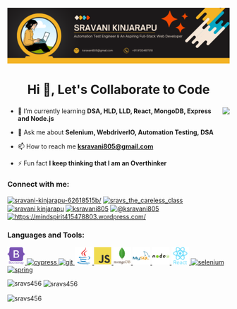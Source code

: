 ![logo](https://github.com/sravs456/sravs456/blob/main/Banner%20Image%20(1).png)
<h1 align="center">Hi 👋, Let's Collaborate to Code</h1>
<h3 align="center"></h3>
<img align ="right" src=https://media4.giphy.com/media/L1R1tvI9svkIWwpVYr/giphy.gif?cid=ecf05e47n51lxaatw43p1om6eukfr358obe7xe47z840e8p4&rid=giphy.gif&ct=g" >

- 🌱 I’m currently learning **DSA, HLD, LLD, React, MongoDB, Express and Node.js**

- 💬 Ask me about **Selenium, WebdriverIO, Automation Testing, DSA**

- 📫 How to reach me **ksravani805@gmail.com**

- ⚡ Fun fact **I keep thinking that I am an Overthinker**


<h3 align="left">Connect with me:</h3>

<p align="left">
<a href="https://linkedin.com/in/sravani-kinjarapu-62618515b/" target="blank"><img align="center" src="https://raw.githubusercontent.com/rahuldkjain/github-profile-readme-generator/master/src/images/icons/Social/linked-in-alt.svg" alt="sravani-kinjarapu-62618515b/" height="30" width="40" /></a>
<a href="https://instagram.com/sravs_the_careless_class" target="blank"><img align="center" src="https://raw.githubusercontent.com/rahuldkjain/github-profile-readme-generator/master/src/images/icons/Social/instagram.svg" alt="sravs_the_careless_class" height="30" width="40" /></a>
<a href="https://www.youtube.com/channel/UCcvizJ57-VTCzq7N9BqjVDg" target="blank"><img align="center" src="https://raw.githubusercontent.com/rahuldkjain/github-profile-readme-generator/master/src/images/icons/Social/youtube.svg" alt="sravani kinjarapu" height="30" width="40" /></a>
<a href="https://www.hackerrank.com/ksravani805" target="blank"><img align="center" src="https://raw.githubusercontent.com/rahuldkjain/github-profile-readme-generator/master/src/images/icons/Social/hackerrank.svg" alt="ksravani805" height="30" width="40" /></a>
<a href="https://www.hackerearth.com/@ksravani805" target="blank"><img align="center" src="https://raw.githubusercontent.com/rahuldkjain/github-profile-readme-generator/master/src/images/icons/Social/hackerearth.svg" alt="@ksravani805" height="30" width="40" /></a>
<a href="/https://mindspirit415478803.wordpress.com/" target="blank"><img align="center" src="https://raw.githubusercontent.com/rahuldkjain/github-profile-readme-generator/master/src/images/icons/Social/rss.svg" alt="https://mindspirit415478803.wordpress.com/" height="30" width="40" /></a>
</p>

<h3 align="left">Languages and Tools:</h3>
<p align="left"> <a href="https://getbootstrap.com" target="_blank" rel="noreferrer"> <img src="https://raw.githubusercontent.com/devicons/devicon/master/icons/bootstrap/bootstrap-plain-wordmark.svg" alt="bootstrap" width="40" height="40"/> </a> <a href="https://www.cypress.io" target="_blank" rel="noreferrer"> <img src="https://raw.githubusercontent.com/simple-icons/simple-icons/6e46ec1fc23b60c8fd0d2f2ff46db82e16dbd75f/icons/cypress.svg" alt="cypress" width="40" height="40"/> </a> <a href="https://git-scm.com/" target="_blank" rel="noreferrer"> <img src="https://www.vectorlogo.zone/logos/git-scm/git-scm-icon.svg" alt="git" width="40" height="40"/> </a> <a href="https://www.java.com" target="_blank" rel="noreferrer"> <img src="https://raw.githubusercontent.com/devicons/devicon/master/icons/java/java-original.svg" alt="java" width="40" height="40"/> </a> <a href="https://developer.mozilla.org/en-US/docs/Web/JavaScript" target="_blank" rel="noreferrer"> <img src="https://raw.githubusercontent.com/devicons/devicon/master/icons/javascript/javascript-original.svg" alt="javascript" width="40" height="40"/> </a> <a href="https://www.mongodb.com/" target="_blank" rel="noreferrer"> <img src="https://raw.githubusercontent.com/devicons/devicon/master/icons/mongodb/mongodb-original-wordmark.svg" alt="mongodb" width="40" height="40"/> </a> <a href="https://www.mysql.com/" target="_blank" rel="noreferrer"> <img src="https://raw.githubusercontent.com/devicons/devicon/master/icons/mysql/mysql-original-wordmark.svg" alt="mysql" width="40" height="40"/> </a> <a href="https://nodejs.org" target="_blank" rel="noreferrer"> <img src="https://raw.githubusercontent.com/devicons/devicon/master/icons/nodejs/nodejs-original-wordmark.svg" alt="nodejs" width="40" height="40"/> </a> <a href="https://reactjs.org/" target="_blank" rel="noreferrer"> <img src="https://raw.githubusercontent.com/devicons/devicon/master/icons/react/react-original-wordmark.svg" alt="react" width="40" height="40"/> </a> <a href="https://www.selenium.dev" target="_blank" rel="noreferrer"> <img src="https://raw.githubusercontent.com/detain/svg-logos/780f25886640cef088af994181646db2f6b1a3f8/svg/selenium-logo.svg" alt="selenium" width="40" height="40"/> </a> <a href="https://spring.io/" target="_blank" rel="noreferrer"> <img src="https://www.vectorlogo.zone/logos/springio/springio-icon.svg" alt="spring" width="40" height="40"/> </a> </p>

<p><img align="left" src="https://github-readme-stats.vercel.app/api/top-langs?username=sravs456&show_icons=true&locale=en&layout=compact" alt="sravs456" /></p>

<p>&nbsp;<img align="center" src="https://github-readme-stats.vercel.app/api?username=sravs456&show_icons=true&locale=en" alt="sravs456" /></p>

<p><img align="center" src="https://github-readme-streak-stats.herokuapp.com/?user=sravs456&" alt="sravs456" /></p>
